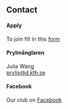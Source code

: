 ## Contact

#### Apply
To join fill in this [form](https://forms.gle/3fiMLBqZUeAGma7c8)

#### Prylmånglaren

Julia Wang</br>
[prylis@d.kth.se](mailto:prylis@d.kth.se)

#### Facebook
Our club on [Facebook](https://www.facebook.com/dataprylis)

